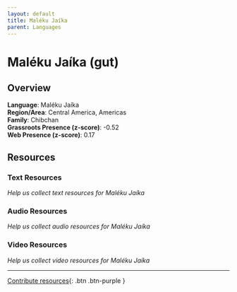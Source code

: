 ```yaml
---
layout: default
title: Maléku Jaíka
parent: Languages
---
```


# Maléku Jaíka (gut)

## Overview

**Language**: Maléku Jaíka  
**Region/Area**: Central America, Americas  
**Family**: Chibchan  
**Grassroots Presence (z-score)**: -0.52  
**Web Presence (z-score)**: 0.17  

## Resources

### Text Resources
*Help us collect text resources for Maléku Jaíka*

### Audio Resources
*Help us collect audio resources for Maléku Jaíka*

### Video Resources
*Help us collect video resources for Maléku Jaíka*

---

[Contribute resources](https://forms.office.com/e/1SfLJx3u1r){: .btn .btn-purple }
